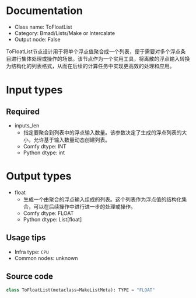 
# Documentation
- Class name: ToFloatList
- Category: Bmad/Lists/Make or Intercalate
- Output node: False

ToFloatList节点设计用于将单个浮点值聚合成一个列表，便于需要对多个浮点条目进行集体处理或操作的场景。该节点作为一个实用工具，将离散的浮点输入转换为结构化的列表格式，从而在后续的计算任务中实现更高效的处理和应用。

# Input types
## Required
- inputs_len
    - 指定要聚合到列表中的浮点输入数量。该参数决定了生成的浮点列表的大小，允许基于输入数量动态创建列表。
    - Comfy dtype: INT
    - Python dtype: int

# Output types
- float
    - 生成一个由聚合的浮点输入组成的列表。这个列表作为浮点值的结构化集合，可以在后续操作中进行进一步的处理或操作。
    - Comfy dtype: FLOAT
    - Python dtype: List[float]


## Usage tips
- Infra type: `CPU`
- Common nodes: unknown


## Source code
```python
class ToFloatList(metaclass=MakeListMeta): TYPE = "FLOAT"

```
